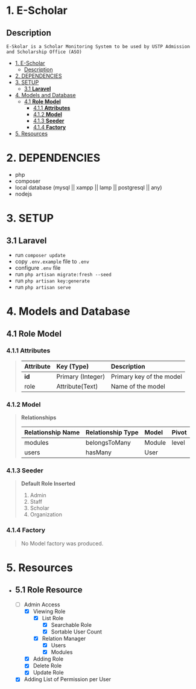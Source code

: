
# 1. E-Scholar

## Description

    E-Skolar is a Scholar Monitoring System to be used by USTP Admission and Scholarship Office (ASO)

- [1. E-Scholar](#1-e-scholar)
  - [Description](#description)
- [2. DEPENDENCIES](#2-dependencies)
- [3. SETUP](#3-setup)
  - [3.1 **Laravel**](#31-laravel)
- [4. Models and Database](#4-models-and-database)
  - [4.1 **Role Model**](#41-role-model)
    - [4.1.1 **Attributes**](#411-attributes)
    - [4.1.2 **Model**](#412-model)
    - [4.1.3 **Seeder**](#413-seeder)
    - [4.1.4 **Factory**](#414-factory)
- [5. Resources](#5-resources)

# 2. DEPENDENCIES

- php
- composer
- local database (mysql || xampp || lamp || postgresql || any)
- nodejs

# 3. SETUP

## 3.1 **Laravel**

- run ``` composer update ```
- copy ``` .env.example ``` file to ``` .env ```
- configure ``` .env ``` file
- run ``` php artisan migrate:fresh --seed ```
- run ``` php artisan key:generate ```
- run ``` php artisan serve ```

# 4. Models and Database

## 4.1 **Role Model**
  
### 4.1.1 **Attributes**

>| Attribute      | Key (Type) | Description |
>| :--- | :--- | :--- |
>| **id**      | Primary (Integer) | Primary key of the model
>| role   | Attribute(Text) | Name of the model

### 4.1.2 **Model**

> **Relationships**
>
>| Relationship Name      | Relationship Type | Model | Pivot |
>| :--- | :--- | :--- | :--- |
>| modules      | belongsToMany | Module | level
>| users   | hasMany | User

### 4.1.3 **Seeder**

> **Default Role Inserted**
>
>  1. Admin
>  2. Staff
>  3. Scholar
>  4. Organization
  
### 4.1.4 **Factory**

> No Model factory was produced.

# 5. Resources

- ## 5.1 **Role Resource**

  - [ ] Admin Access
    - [x] Viewing Role
      - [x] List Role
        - [x] Searchable Role
        - [x] Sortable User Count
      - [x] Relation Manager
        - [x] Users
        - [x] Modules
    - [x] Adding Role
    - [x] Delete Role
    - [x] Update Role
  - [x] Adding List of Permission per User
